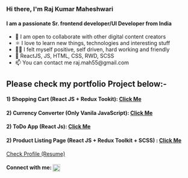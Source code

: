 <h3 align="left">Hi there, I'm Raj Kumar Maheshwari</h3>
<h4 align="left">I am a passionate Sr. frontend developer/UI Developer from India</h4>
<ul>
    <li>🤝 I am open to collaborate with other digital content creators</li>
    <li>⚛️ I love to learn new things, technologies and interesting stuff</li>
    <li>🤾‍♂️ I felt myself positive, self driven, hard working and friendly</li>
    <li>💬 ReactJS, JS, HTML, CSS, RWD, SCSS</li>
    <li>📫 You can contact me raj.mah55@gmail.com</li>
</ul>

<h2 align="left"> Please check my portfolio Project below:-</h2>
<h4>1) Shopping Cart (React JS + Redux Tookit): <a href="https://codesupports.github.io/react-shoes-cart/" target="_blank">Click Me</a></h4>
<h4>2) Currency Converter (Only Vanila JavaScript): <a href="https://codesupports.github.io/currency-converter.github.io/" target="_blank">Click Me</a></h4>
<h4>2) ToDo App (React Js): <a href="https://codesupports.github.io/ToDo-App-React/" target="_blank">Click Me</a></h4>
<h4>2) Product Listing Page (React JS + Redux Toolkit + SCSS) : <a href="https://codesupports.github.io/Product-Listing-App-React" target="_blank">Click Me</a></h4>

<p><a href="https://codesupports.github.io/rajkumar-profile.github.io/" target="_blank">Check Profile (Resume)</a></p>

<h4 align="left">Connect with me: <a href="https://linkedin.com/in/https://www.linkedin.com/in/raj-maheshwari-48b32923/"
        target="blank"><img align="center"
            src="https://raw.githubusercontent.com/rahuldkjain/github-profile-readme-generator/master/src/images/icons/Social/linked-in-alt.svg"
            alt="https://www.linkedin.com/in/raj-maheshwari-48b32923/" height="20" width="20" /></a></h4>

